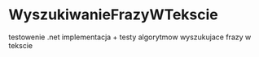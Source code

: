 # WyszukiwanieFrazyWTekscie
testowenie .net implementacja + testy algorytmow wyszukujace frazy w tekscie
